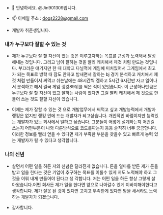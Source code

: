 - 👋 안녕하세요. @Jin901309입니다.

- 📫  이메일 주소 : dogs2228@gmail.com

- 개발자 취준생입니다.

### 내가 누구보다 잘할 수 있는 것
- 제가 누구보다 잘 할 자신이 있는 것은 이루고자하는 목표를 근성과 노력해서 달성 해내는 것입니다. 그리고 남이 잘하는 것을 빨리 캐치해서 제것 처럼 만드는 것입니다.
  부끄러운 얘기지만 한 때 대학교 다닐적에 게임에 미처있어서 그게임에서 최고가 되는 목표로 방학 때 잠도 안자고 밤새면서 잘하는 bj 경기 분석하고 캐치해서 제 것 처럼 만들어서 써먹고
  쉬는날에는 48시간씩 겜하고 5시간 6시간만 자고 일어나서 분석하고 해서 결국 게임 랭킹89위를 찍은 적이 있엇습니다.
  이 근성하나만큼은 누구보다 잘 할 자신이 있고 잘하는 사람이 있다면  그걸 빨리 캐치해서 제 것으로 만들어 쓰는 것도 잘할 자신이 있습니다.

- 이제는 제가 잘할 수 있는 것 으로 개발업무에서 써먹고 싶고 개발능력에서 개발자 랭킹은 없지만 랭킹 안에 드는 개발자가 되고싶습니다.
  개인적인 바램이지만 능력있는 개발자가 있는 회사에서 일하고 싶습니다. 그분들이 어떻게 설계하는지 어떤걸 쓰는지 어떤부분이 나와 다른방식으로 코드를짜는지 등등 솔직히 너무 궁금합니다.
  이러한 정보를 빨리 얻을 수 있다면 제가 부족한 부분을 찾을수 있고 빠르게 능력 있는 개발자가 될 수 있다고 생각합니다.

### 나의 신념
- 살면서 어떤 일을 하든 저의 신념은 달라진게 없습니다. 돈을 얼마를 받든 제가 돈을 받고 일을 한다는 것은 기업이 추구하는 목표를 이룰수 있게 저도 노력해야 하고 그것을 이뤄 내게 만들어야 된다고 생 각합니다. 저는 어떤 일을 하든 항상 그렇게 살아왔습니다.어떤 회사든 제가 일을 한다면 앞으로 나아갈수 있게 이바지해야한다고 생각합니다. 제가 잘못 된 것이 있다면 고치고 부족한게 있다면 밤을 새서라도 노력하는 개발자가 되겠습니다.

- 감사합니다.


